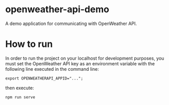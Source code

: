 # openweather-api-demo
A demo application for communicating with OpenWeather API.

# How to run

In order to run the project on your localhost for development purposes, you must set the OpenWeather API key as an environment variable with the following line executed in the command line:
```
export OPENWEATHERAPI_APPID="...";  
```
then execute:
```
npm run serve
```